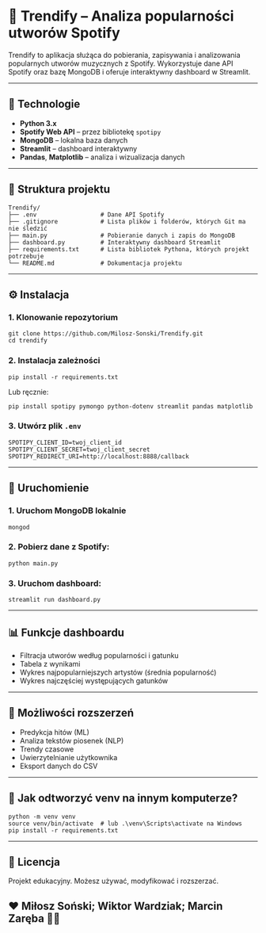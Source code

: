 # 🎵 Trendify – Analiza popularności utworów Spotify

Trendify to aplikacja służąca do pobierania, zapisywania i analizowania popularnych utworów muzycznych z Spotify. Wykorzystuje dane API Spotify oraz bazę MongoDB i oferuje interaktywny dashboard w Streamlit.

---

## 🔧 Technologie

- **Python 3.x**
- **Spotify Web API** – przez bibliotekę `spotipy`
- **MongoDB** – lokalna baza danych
- **Streamlit** – dashboard interaktywny
- **Pandas**, **Matplotlib** – analiza i wizualizacja danych

---

## 📁 Struktura projektu

```
Trendify/
├── .env                  # Dane API Spotify
├── .gitignore            # Lista plików i folderów, których Git ma nie śledzić
├── main.py               # Pobieranie danych i zapis do MongoDB
├── dashboard.py          # Interaktywny dashboard Streamlit
├── requirements.txt      # Lista bibliotek Pythona, których projekt potrzebuje
└── README.md             # Dokumentacja projektu
```

---

## ⚙️ Instalacja

### 1. Klonowanie repozytorium

```
git clone https://github.com/Milosz-Sonski/Trendify.git
cd trendify
```

### 2. Instalacja zależności

```
pip install -r requirements.txt
```

Lub ręcznie:

```
pip install spotipy pymongo python-dotenv streamlit pandas matplotlib
```

### 3. Utwórz plik `.env`

```
SPOTIPY_CLIENT_ID=twoj_client_id
SPOTIPY_CLIENT_SECRET=twoj_client_secret
SPOTIPY_REDIRECT_URI=http://localhost:8888/callback
```

---

## 🚀 Uruchomienie

### 1. Uruchom MongoDB lokalnie

```
mongod
```

### 2. Pobierz dane z Spotify:

```
python main.py
```

### 3. Uruchom dashboard:

```
streamlit run dashboard.py
```

---

## 📊 Funkcje dashboardu

- Filtracja utworów według popularności i gatunku
- Tabela z wynikami
- Wykres najpopularniejszych artystów (średnia popularność)
- Wykres najczęściej występujących gatunków

---

## 🧠 Możliwości rozszerzeń

- Predykcja hitów (ML)
- Analiza tekstów piosenek (NLP)
- Trendy czasowe
- Uwierzytelnianie użytkownika
- Eksport danych do CSV

---

## 🔁 Jak odtworzyć venv na innym komputerze?

```
python -m venv venv
source venv/bin/activate  # lub .\venv\Scripts\activate na Windows
pip install -r requirements.txt
```

---

## 📝 Licencja

Projekt edukacyjny. Możesz używać, modyfikować i rozszerzać.

## ❤️ Miłosz Soński; Wiktor Wardziak; Marcin Zaręba 👲🏿

